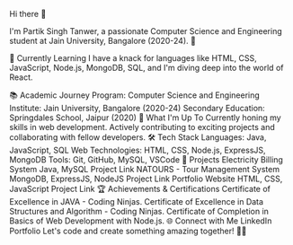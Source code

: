 Hi there 👋

<!--
**partiksingh1/partiksingh1** is a ✨ _special_ ✨ repository because its `README.md` (this file) appears on your GitHub profile.
-->

I'm Partik Singh Tanwer, a passionate Computer Science and Engineering student at Jain University, Bangalore (2020-24). 🚀

🌱 Currently Learning
I have a knack for languages like HTML, CSS, JavaScript, Node.js, MongoDB, SQL, and I'm diving deep into the world of React.

📚 Academic Journey
Program: Computer Science and Engineering
Institute: Jain University, Bangalore (2020-24)
Secondary Education: Springdales School, Jaipur (2020)
🚀 What I'm Up To
Currently honing my skills in web development.
Actively contributing to exciting projects and collaborating with fellow developers.
🛠️ Tech Stack
Languages: Java, JavaScript, SQL
Web Technologies: HTML, CSS, Node.js, ExpressJS, MongoDB
Tools: Git, GitHub, MySQL, VSCode
🚧 Projects
Electricity Billing System
Java, MySQL
Project Link
NATOURS - Tour Management System
MongoDB, ExpressJS, NodeJS
Project Link
Portfolio Website
HTML, CSS, JavaScript
Project Link
🏆 Achievements & Certifications
Certificate of Excellence in JAVA - Coding Ninjas.
Certificate of Excellence in Data Structures and Algorithm - Coding Ninjas.
Certificate of Completion in Basics of Web Development with Node.js.
🌐 Connect with Me
LinkedIn
Portfolio
Let's code and create something amazing together! 🚀✨
